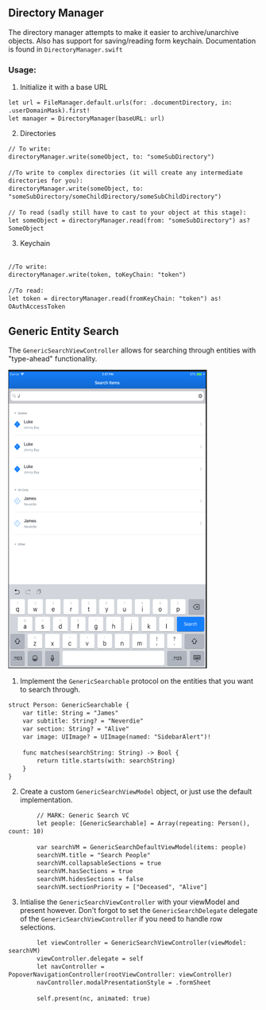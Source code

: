 ## Directory Manager

The directory manager attempts to make it easier to archive/unarchive objects.
Also has support for saving/reading form keychain.
Documentation is found in `DirectoryManager.swift`

### Usage:
1. Initialize it with a base URL

```
let url = FileManager.default.urls(for: .documentDirectory, in: .userDomainMask).first!
let manager = DirectoryManager(baseURL: url)
```

2. Directories

```
// To write:
directoryManager.write(someObject, to: "someSubDirectory")

//To write to complex directories (it will create any intermediate directories for you):
directoryManager.write(someObject, to: "someSubDirectory/someChildDirectory/someSubChildDirectory")

// To read (sadly still have to cast to your object at this stage):
let someObject = directoryManager.read(from: "someSubDirectory") as? SomeObject
```

3. Keychain

```

//To write:
directoryManager.write(token, toKeyChain: "token")

//To read:
let token = directoryManager.read(fromKeyChain: "token") as! OAuthAccessToken

```

## Generic Entity Search

The `GenericSearchViewController` allows for searching through entities with "type-ahead" functionality.

<img src="/ReadmeAssets/GenericSearch.png" alt="Generic Search" width="400" height="600">

1. Implement the `GenericSearchable` protocol on the entities that you want to search through.


```
struct Person: GenericSearchable {
    var title: String = "James"
    var subtitle: String? = "Neverdie"
    var section: String? = "Alive"
    var image: UIImage? = UIImage(named: "SidebarAlert")!

    func matches(searchString: String) -> Bool {
        return title.starts(with: searchString)
    }
}
```

2. Create a custom `GenericSearchViewModel` object, or just use the default implementation.


```
        // MARK: Generic Search VC
        let people: [GenericSearchable] = Array(repeating: Person(), count: 10)

        var searchVM = GenericSearchDefaultViewModel(items: people)
        searchVM.title = "Search People"
        searchVM.collapsableSections = true
        searchVM.hasSections = true
        searchVM.hidesSections = false
        searchVM.sectionPriority = ["Deceased", "Alive"]
```

3. Intialise the `GenericSearchViewController` with your viewModel and present however. Don't forgot to set the `GenericSearchDelegate` delegate of the `GenericSearchViewController` if you need to handle row selections.


```
        let viewController = GenericSearchViewController(viewModel: searchVM)
        viewController.delegate = self
        let navController = PopoverNavigationController(rootViewController: viewController)
        navController.modalPresentationStyle = .formSheet
        
        self.present(nc, animated: true)
```
